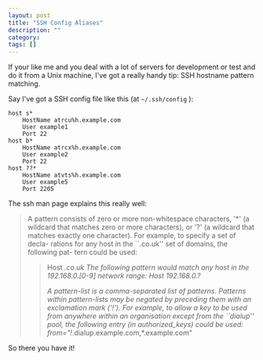 ```yaml
---
layout: post
title: "SSH Config Aliases"
description: ""
category: 
tags: []
---
```


If your like me and you deal with a lot of servers for development or test and do it from a Unix machine, I've got a really handy tip: SSH hostname pattern matching.

Say I've got a SSH config file like this (at `~/.ssh/config` ):

    host s*
        HostName atrcu%h.example.com
        User example1
        Port 22
    host b*
        HostName atrcx%h.example.com
        User example2
        Port 22
    host ??*
        HostName atvts%h.example.com
        User example5
        Port 2205

The ssh man page explains this really well:

>A pattern consists of zero or more non-whitespace characters, '*' (a
     wildcard that matches zero or more characters), or '?' (a wildcard that
     matches exactly one character).  For example, to specify a set of decla-
     rations for any host in the ``.co.uk'' set of domains, the following pat-
     tern could be used:</p> 
>>Host *.co.uk
>The following pattern would match any host in the 192.168.0.[0-9] network
     range:
>>Host 192.168.0.?</p> 
>A pattern-list is a comma-separated list of patterns.  Patterns within
     pattern-lists may be negated by preceding them with an exclamation mark
     ('!').  For example, to allow a key to be used from anywhere within an
     organisation except from the ``dialup'' pool, the following entry (in
     authorized_keys) could be used:
>>from="!*.dialup.example.com,*.example.com"


So there you have it!